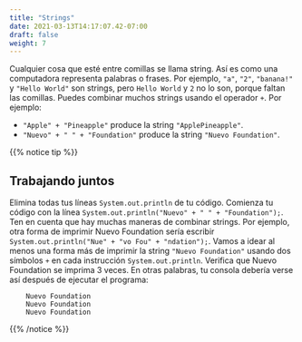```yaml
---
title: "Strings"
date: 2021-03-13T14:17:07.42-07:00
draft: false
weight: 7
---
```

Cualquier cosa que esté entre comillas se llama string. Así es como una computadora representa palabras o frases. Por ejemplo, `"a"`, `"2"`, `"banana!"` y `"Hello World"` son strings, pero `Hello World` y `2` no lo son, porque faltan las comillas. Puedes combinar muchos strings usando el operador `+`. Por ejemplo:

- `"Apple" + "Pineapple"` produce la string `"ApplePineapple"`.
- `"Nuevo" + " " + "Foundation"` produce la string `"Nuevo Foundation"`.

{{% notice tip %}}
## Trabajando juntos

Elimina todas tus líneas `System.out.println` de tu código. Comienza tu código con la línea `System.out.println("Nuevo" + " " + "Foundation");`. Ten en cuenta que hay muchas maneras de combinar strings. Por ejemplo, otra forma de imprimir Nuevo Foundation sería escribir `System.out.println("Nue" + "vo Fou" + "ndation");`. Vamos a idear al menos una forma más de imprimir la string `"Nuevo Foundation"` usando dos símbolos `+` en cada instrucción `System.out.println`. Verifica que Nuevo Foundation se imprima 3 veces. En otras palabras, tu consola debería verse así después de ejecutar el programa:

        Nuevo Foundation
        Nuevo Foundation
        Nuevo Foundation
{{% /notice %}}